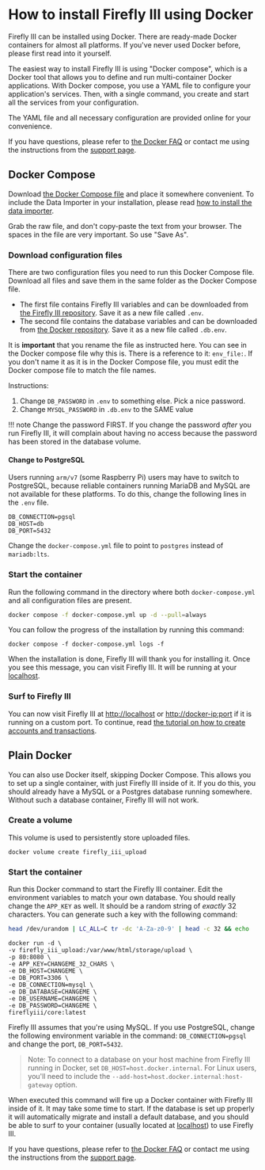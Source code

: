 # How to install Firefly III using Docker

Firefly III can be installed using Docker. There are ready-made Docker containers for almost all platforms. If you've never used Docker before, please first read into it yourself.

The easiest way to install Firefly III is using "Docker compose", which is a Docker tool that allows you to define and run multi-container Docker applications. With Docker compose, you use a YAML file to configure your application's services. Then, with a single command, you create and start all the services from your configuration.

The YAML file and all necessary configuration are provided online for your convenience.

If you have questions, please refer to [the Docker FAQ](../../../references/faq/docker.md) or contact me using the instructions from the [support page](../../../references/support.md).

## Docker Compose

Download [the Docker Compose file](https://raw.githubusercontent.com/firefly-iii/docker/main/docker-compose.yml) and place it somewhere convenient. To include the Data Importer in your installation, please read [how to install the data importer](../../data-importer/installation/docker.md).

Grab the raw file, and don't copy-paste the text from your browser. The spaces in the file are very important. So use "Save As".

### Download configuration files

There are two configuration files you need to run this Docker Compose file. Download all files and save them in the same folder as the Docker Compose file.

- The first file contains Firefly III variables and can be downloaded from [the Firefly III repository](https://raw.githubusercontent.com/firefly-iii/firefly-iii/main/.env.example). Save it as a new file called `.env`.
- The second file contains the database variables and can be downloaded from [the Docker repository](https://raw.githubusercontent.com/firefly-iii/docker/main/database.env). Save it as a new file called `.db.env`.

It is **important** that you rename the file as instructed here. You can see in the Docker compose file why this is. There is a reference to it: `env_file:`. If you don't name it as it is in the Docker Compose file, you must edit the Docker compose file to match the file names.

Instructions:

1. Change `DB_PASSWORD` in `.env` to something else. Pick a nice password.
2. Change `MYSQL_PASSWORD` in `.db.env` to the SAME value

!!! note
    Change the password FIRST. If you change the password *after* you run Firefly III, it will complain about having no access because the password has been stored in  the database volume.

#### Change to PostgreSQL

Users running `arm/v7` (some Raspberry Pi) users may have to switch to PostgreSQL, because reliable containers running MariaDB and MySQL are not available for these platforms. To do this, change the following lines in the `.env` file.

```text
DB_CONNECTION=pgsql
DB_HOST=db
DB_PORT=5432
```

Change the `docker-compose.yml` file to point to `postgres` instead of `mariadb:lts`.

### Start the container

Run the following command in the directory where both `docker-compose.yml` and all configuration files are present.

```bash
docker compose -f docker-compose.yml up -d --pull=always
```

You can follow the progress of the installation by running this command:

```text
docker compose -f docker-compose.yml logs -f
```

When the installation is done, Firefly III will thank you for installing it. Once you see this message, you can visit Firefly III. It will be running at your [localhost](http://localhost).

### Surf to Firefly III

You can now visit Firefly III at [http://localhost](http://localhost) or [http://docker-ip:port](http://docker-ip:port) if it is running on a custom port. To continue, read [the tutorial on how to create accounts and transactions](../../../tutorials/finances/first-steps.md).

## Plain Docker

You can also use Docker itself, skipping Docker Compose. This allows you to set up a single container, with just Firefly III inside of it. If you do this, you should already have a MySQL or a Postgres database running somewhere. Without such a database container, Firefly III will not work.

### Create a volume

This volume is used to persistently store uploaded files.

```text
docker volume create firefly_iii_upload
```

### Start the container

Run this Docker command to start the Firefly III container. Edit the environment variables to match your own database. You should really change the `APP_KEY` as well. It should be a random string of _exactly_ 32 characters. You can generate such a key with the following command: 

```bash
head /dev/urandom | LC_ALL=C tr -dc 'A-Za-z0-9' | head -c 32 && echo
```

```text
docker run -d \
-v firefly_iii_upload:/var/www/html/storage/upload \
-p 80:8080 \
-e APP_KEY=CHANGEME_32_CHARS \
-e DB_HOST=CHANGEME \
-e DB_PORT=3306 \
-e DB_CONNECTION=mysql \
-e DB_DATABASE=CHANGEME \
-e DB_USERNAME=CHANGEME \
-e DB_PASSWORD=CHANGEME \
fireflyiii/core:latest
```

Firefly III assumes that you're using MySQL. If you use PostgreSQL, change the following environment variable in the command: `DB_CONNECTION=pgsql` and change the port, `DB_PORT=5432`.

> Note: To connect to a database on your host machine from Firefly III running in Docker, set `DB_HOST=host.docker.internal`. For Linux users, you'll need to include the `--add-host=host.docker.internal:host-gateway` option.

When executed this command will fire up a Docker container with Firefly III inside of it. It may take some time to start. If the database is set up properly it will automatically migrate and install a default database, and you should be able to surf to your container (usually located at [localhost](http://localhost)) to use Firefly III.

If you have questions, please refer to [the Docker FAQ](../../../references/faq/docker.md) or contact me using the instructions from the [support page](../../../references/support.md).
